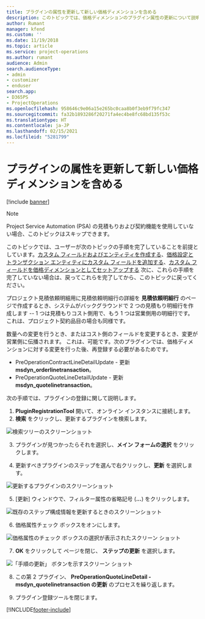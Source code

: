 ```yaml
---
title: プラグインの属性を更新して新しい価格ディメンションを含める
description: このトピックでは、価格ディメンションのプラグイン属性の更新について説明します。
author: Rumant
manager: kfend
ms.custom: ''
ms.date: 11/19/2018
ms.topic: article
ms.service: project-operations
ms.author: rumant
audience: Admin
search.audienceType:
- admin
- customizer
- enduser
search.app:
- D365PS
- ProjectOperations
ms.openlocfilehash: 958646c9e06a15e265bc0caa8b0f3eb9f79fc347
ms.sourcegitcommit: fa32b1893286f20271fa4ec4be8fc68bd135f53c
ms.translationtype: HT
ms.contentlocale: ja-JP
ms.lasthandoff: 02/15/2021
ms.locfileid: "5281799"
---
```

# <a name="update-plug-in-attributes-to-include-new-pricing-dimensions"></a>プラグインの属性を更新して新しい価格ディメンションを含める

[!include [banner](../includes/psa-now-project-operations.md)]

> [!NOTE]
> Project Service Automation (PSA) の見積もりおよび契約機能を使用していない場合、このトピックはスキップできます。

このトピックでは、ユーザーが次のトピックの手順を完了していることを前提としています。[カスタム フィールドおよびエンティティを作成する](create-custom-fields-entities.md)、[価格設定とトランザクション エンティティにカスタム フィールドを追加する](field-references.md)、[カスタム フィールドを価格ディメンションとしてセットアップする](set-up-pricing-dimensions.md) 次に、これらの手順を完了していない場合は、戻ってこれらを完了してから、このトピックに戻ってください。

プロジェクト見積依頼明細用に見積依頼明細行の詳細を **見積依頼明細行** のページで作成するとき、システムがバックグラウンドで 2 つの見積もり明細行を作成します -- 1 つは見積もりコスト側用で、もう 1 つは営業側用の明細行です。 これは、プロジェクト契約品目の場合も同様です。

数量への変更を行うとき、またはコスト側のフィールドを変更するとき、変更が営業側に伝播されます。 これは、可能です。次のプラグインでは、価格ディメンションに対する変更を行った後、再登録する必要があるためです。

- PreOperationContractLineDetailUpdate - 更新 **msdyn_orderlinetransaction**。
- PreOperationQuoteLineDetailUpdate - 更新 **msdyn_quotelinetransaction**。

次の手順では、プラグインの登録に関して説明します。

1. **PluginRegistrationTool** 開いて、オンライン インスタンスに接続します。
2. **検索** をクリックし、更新するプラグインを検索します。

 ![検索ツリーのスクリーンショット](media/PRT-1.png)

3. プラグインが見つかったらそれを選択し、**メイン フォームの選択** をクリックします。

4. 更新すべきプラグインのステップを選んで右クリックし、**更新** を選択します。

 ![更新するプラグインのスクリーンショット](media/PRT-2.png)
 
5. [更新] ウィンドウで、フィルター属性の省略記号 (**...**) をクリックします。

 ![既存のステップ構成情報を更新するときのスクリーンショット](media/PRT-3.png)
 
6. 価格属性チェック ボックスをオンにします。

 ![価格属性のチェック ボックスの選択が表示されたスクリーン ショット](media/PRT-4.png)

7. **OK** をクリックして ページを閉じ、 **ステップの更新** を選択します。

 ![「手順の更新」 ボタンを示すスクリーン ショット](media/PRT-5.png)
 
8. この第 2 プラグイン、 **PreOperationQuoteLineDetail - msdyn_quotelinetransaction の更新** のプロセスを繰り返します。

9. プラグイン登録ツールを閉じます。



[!INCLUDE[footer-include](../includes/footer-banner.md)]